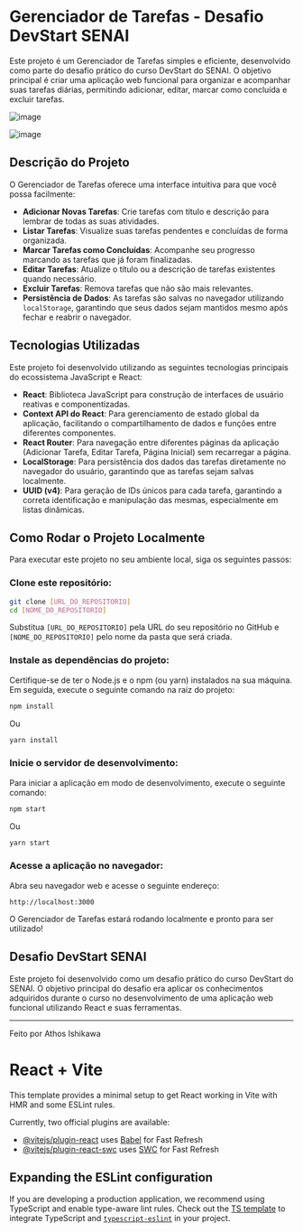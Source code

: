 # Gerenciador de Tarefas - Desafio DevStart SENAI

Este projeto é um Gerenciador de Tarefas simples e eficiente, desenvolvido como parte do desafio prático do curso DevStart do SENAI. O objetivo principal é criar uma aplicação web funcional para organizar e acompanhar suas tarefas diárias, permitindo adicionar, editar, marcar como concluída e excluir tarefas.

![image](https://github.com/user-attachments/assets/d688191c-3136-4e20-a525-71e7e4c03413)

![image](https://github.com/user-attachments/assets/c69dab9f-ebe8-4933-90d8-582501862425)


## Descrição do Projeto

O Gerenciador de Tarefas oferece uma interface intuitiva para que você possa facilmente:

- **Adicionar Novas Tarefas**: Crie tarefas com título e descrição para lembrar de todas as suas atividades.
- **Listar Tarefas**: Visualize suas tarefas pendentes e concluídas de forma organizada.
- **Marcar Tarefas como Concluídas**: Acompanhe seu progresso marcando as tarefas que já foram finalizadas.
- **Editar Tarefas**: Atualize o título ou a descrição de tarefas existentes quando necessário.
- **Excluir Tarefas**: Remova tarefas que não são mais relevantes.
- **Persistência de Dados**: As tarefas são salvas no navegador utilizando `localStorage`, garantindo que seus dados sejam mantidos mesmo após fechar e reabrir o navegador.

## Tecnologias Utilizadas

Este projeto foi desenvolvido utilizando as seguintes tecnologias principais do ecossistema JavaScript e React:

- **React**: Biblioteca JavaScript para construção de interfaces de usuário reativas e componentizadas.
- **Context API do React**: Para gerenciamento de estado global da aplicação, facilitando o compartilhamento de dados e funções entre diferentes componentes.
- **React Router**: Para navegação entre diferentes páginas da aplicação (Adicionar Tarefa, Editar Tarefa, Página Inicial) sem recarregar a página.
- **LocalStorage**: Para persistência dos dados das tarefas diretamente no navegador do usuário, garantindo que as tarefas sejam salvas localmente.
- **UUID (v4)**: Para geração de IDs únicos para cada tarefa, garantindo a correta identificação e manipulação das mesmas, especialmente em listas dinâmicas.

## Como Rodar o Projeto Localmente

Para executar este projeto no seu ambiente local, siga os seguintes passos:

### Clone este repositório:
```bash
git clone [URL_DO_REPOSITORIO]
cd [NOME_DO_REPOSITORIO]
```
Substitua `[URL_DO_REPOSITORIO]` pela URL do seu repositório no GitHub e `[NOME_DO_REPOSITORIO]` pelo nome da pasta que será criada.

### Instale as dependências do projeto:

Certifique-se de ter o Node.js e o npm (ou yarn) instalados na sua máquina. Em seguida, execute o seguinte comando na raiz do projeto:

```bash
npm install
```
Ou
```bash
yarn install
```

### Inicie o servidor de desenvolvimento:

Para iniciar a aplicação em modo de desenvolvimento, execute o seguinte comando:

```bash
npm start
```
Ou
```bash
yarn start
```

### Acesse a aplicação no navegador:

Abra seu navegador web e acesse o seguinte endereço:

```
http://localhost:3000
```

O Gerenciador de Tarefas estará rodando localmente e pronto para ser utilizado!

## Desafio DevStart SENAI

Este projeto foi desenvolvido como um desafio prático do curso DevStart do SENAI. O objetivo principal do desafio era aplicar os conhecimentos adquiridos durante o curso no desenvolvimento de uma aplicação web funcional utilizando React e suas ferramentas.

---

Feito por Athos Ishikawa



# React + Vite

This template provides a minimal setup to get React working in Vite with HMR and some ESLint rules.

Currently, two official plugins are available:

- [@vitejs/plugin-react](https://github.com/vitejs/vite-plugin-react/blob/main/packages/plugin-react/README.md) uses [Babel](https://babeljs.io/) for Fast Refresh
- [@vitejs/plugin-react-swc](https://github.com/vitejs/vite-plugin-react-swc) uses [SWC](https://swc.rs/) for Fast Refresh

## Expanding the ESLint configuration

If you are developing a production application, we recommend using TypeScript and enable type-aware lint rules. Check out the [TS template](https://github.com/vitejs/vite/tree/main/packages/create-vite/template-react-ts) to integrate TypeScript and [`typescript-eslint`](https://typescript-eslint.io) in your project.
